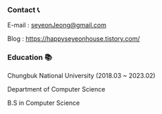 
### Contact 📞
E-mail : seyeonJeong@gmail.com

Blog : https://happyseyeonhouse.tistory.com/

### Education 📚
Chungbuk National University (2018.03 ~ 2023.02)

Department of Computer Science

B.S in Computer Science

